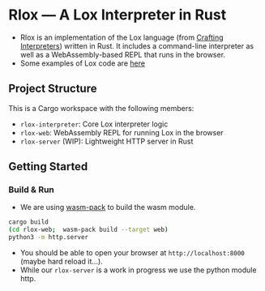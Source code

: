 # Rlox — A Lox Interpreter in Rust

- Rlox is an implementation of the Lox language (from [Crafting Interpreters](https://craftinginterpreters.com)) written in Rust. It includes a command-line interpreter as well as a WebAssembly-based REPL that runs in the browser.
- Some examples of Lox code are [here](https://github.com/munificent/craftinginterpreters/tree/01e6f5b8f3e5dfa65674c2f9cf4700d73ab41cf8/test/scanning)

## Project Structure

This is a Cargo workspace with the following members:

- `rlox-interpreter`: Core Lox interpreter logic
- `rlox-web`: WebAssembly REPL for running Lox in the browser
- `rlox-server` (WIP): Lightweight HTTP server in Rust

## Getting Started

### Build & Run

- We are using [wasm-pack](https://github.com/rustwasm/wasm-pack) to build the wasm module.

```bash
cargo build
(cd rlox-web;  wasm-pack build --target web)
python3 -m http.server
```

- You should be able to open your browser at `http://localhost:8000` (maybe hard reload it...).
- While our `rlox-server` is a work in progress we use the python module http.
